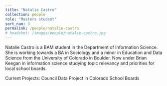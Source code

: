```yaml
---
title: "Natalie Castro"
collection: people
role: "Masters student"
sort_num: 3
permalink: /people/natalie-castro
# headshot: /images/people/natalie-castro.jpg
---
```


Natalie Castro is a BAM student in the Department of Information Science. She is working towards a BA in Sociology and a minor in Education and Data Science from the University of Colorado in Boulder. Now under Brian Keegan in information science studying topic relevancy and priorities for local school boards. 

Current Projects: Council Data Project in Colorado School Boards
